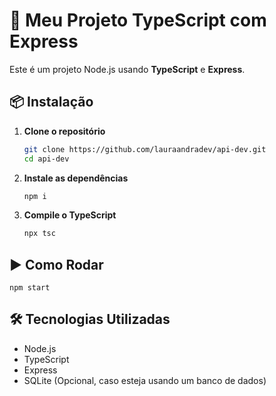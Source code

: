 # 🚀 Meu Projeto TypeScript com Express

Este é um projeto Node.js usando **TypeScript** e **Express**.  

## 📦 Instalação

1. **Clone o repositório**  
   ```bash
   git clone https://github.com/lauraandradev/api-dev.git
   cd api-dev

2. **Instale as dependências**
   ```bash
   npm i

4. **Compile o TypeScript**
   ```bash
   npx tsc

  ## ▶️ Como Rodar
    npm start

## 🛠 Tecnologias Utilizadas
   - Node.js
   - TypeScript
   - Express
   - SQLite (Opcional, caso esteja usando um banco de dados)
